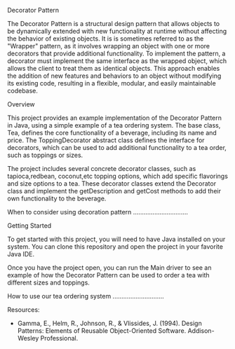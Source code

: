 Decorator Pattern

The Decorator Pattern is a structural design pattern that allows objects
to be dynamically extended with new functionality at runtime 
without affecting the behavior of existing objects.  It is is sometimes referred to 
as the "Wrapper" pattern, as it involves wrapping an object with one or more decorators 
that provide additional functionality. To implement the pattern, a decorator 
must implement the same interface as the wrapped object, which allows the 
client to treat them as identical objects. This approach enables the 
addition of new features and behaviors to an object without modifying 
its existing code, resulting in a flexible, modular, and easily maintainable codebase.


Overview

This project provides an example implementation of the Decorator Pattern in Java, 
using a simple example of a tea ordering system. The base class, Tea, defines the 
core functionality of a beverage, including its name and price. 
The ToppingDecorator abstract class defines the interface for decorators, 
which can be used to add additional functionality to a tea order, such as toppings or sizes.

The project includes several concrete decorator classes, such as tapioca,redbean, 
coconut,etc topping options, which add specific flavorings and size options to a tea. 
These decorator classes extend the Decorator class and implement the getDescription 
and getCost methods to add their own functionality to the beverage.


When to consider using decoration pattern
...............................


Getting Started

To get started with this project, you will need to have Java installed on your system. 
You can clone this repository and open the project in your favorite Java IDE.

Once you have the project open, you can run the Main driver to see an example of how 
the Decorator Pattern can be used to order a tea with different sizes and toppings.


How to use our tea ordering system
.............................



Resources: 
- Gamma, E., Helm, R., Johnson, R., & Vlissides, J. (1994). Design Patterns: Elements of Reusable Object-Oriented Software. Addison-Wesley Professional.
